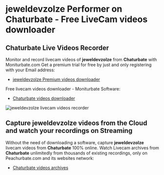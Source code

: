 # jeweldevzolze Performer on Chaturbate - Free LiveCam videos downloader

## Chaturbate Live Videos Recorder

Monitor and record livecam videos of **jeweldevzolze** from **Chaturbate** with Moniturbate.com
Get a premium trial for free by just and only registering with your Email address:
* [jeweldevzolze Premium videos downloader](https://moniturbate.com/request-demo-licence-key.html)

Free livecam videos downloader - Moniturbate Software:
* [Chaturbate videos downloader](https://moniturbate.com/moniturbate-download-software.html)

![jeweldevzolze livecam videos recorder](https://peachurnet.com/templates/moniturbate-software.png)


## Capture jeweldevzolze videos from the Cloud and watch your recordings on Streaming

Without the need of downloading a software, capture **jeweldevzolze** livecam videos from **Chaturbate** 100% online.
Watch Livecam archives from **Chaturbate** unlimitedly from thousands of existing recordings, only on Peachurbate.com and its websites network:
* [Chaturbate videos archives](https://peachurnet.com/)
